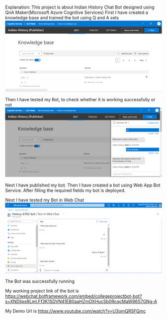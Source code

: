 Explanation: This project is about Indian History Chat Bot designed using QnA Maker(Microsoft Azure Cognitive Services)
First I have created a knowledge base and trained the bot using Q and A sets
![](/Image1.png)

Then I have tested my Bot, to check whether it is working successfully or not
![](/Image2.png)

Next I have published my bot.
Then I have created a bot using Web App Bot Service.
After filling the required fields my bot is deployed.

Next I have tested my Bot in Web Chat
![](/Image3.png)

The Bot was successfully running

My working project link of the bot is https://webchat.botframework.com/embed/collegeprojectbot-bot?s=XNDljpsRLmI.Ff3K1SDVN41EB0aaHZmDXHucSb0RcqcMaW86S7GNg-A

My Demo Url is https://www.youtube.com/watch?v=U3omQR5FQmc
